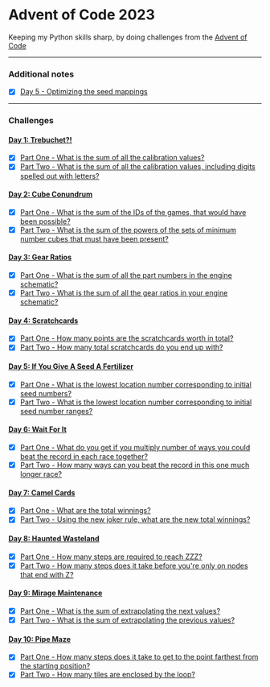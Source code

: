 # Advent of Code 2023

Keeping my Python skills sharp, by doing challenges from the [Advent of Code](http://adventofcode.com/2023)

---

### Additional notes
- [x] [Day 5 - Optimizing the seed mappings](src/day_05/readme.md)

---

### Challenges
#### [Day 1: Trebuchet?!](http://adventofcode.com/2023/day/1)
- [x] [Part One - What is the sum of all the calibration values?](src/day_01/part_1.py)
- [x] [Part Two - What is the sum of all the calibration values, including digits spelled out with letters?](src/day_01/part_2.py)

#### [Day 2: Cube Conundrum](http://adventofcode.com/2023/day/2)
- [x] [Part One - What is the sum of the IDs of the games, that would have been possible?](src/day_02/part_1.py)
- [x] [Part Two - What is the sum of the powers of the sets of minimum number cubes that must have been present?](src/day_02/part_2.py)

#### [Day 3: Gear Ratios](http://adventofcode.com/2023/day/3)
- [x] [Part One - What is the sum of all the part numbers in the engine schematic?](src/day_03/part_1.py)
- [x] [Part Two - What is the sum of all the gear ratios in your engine schematic?](src/day_03/part_2.py)

#### [Day 4: Scratchcards](http://adventofcode.com/2023/day/4)
- [x] [Part One - How many points are the scratchcards worth in total?](src/day_04/part_1.py)
- [x] [Part Two - How many total scratchcards do you end up with?](src/day_04/part_2.py)

#### [Day 5: If You Give A Seed A Fertilizer](http://adventofcode.com/2023/day/5)
- [x] [Part One - What is the lowest location number corresponding to initial seed numbers?](src/day_05/part_1.py)
- [x] [Part Two - What is the lowest location number corresponding to initial seed number ranges?](src/day_05/part_2.py)

#### [Day 6: Wait For It](http://adventofcode.com/2023/day/6)
- [x] [Part One - What do you get if you multiply number of ways you could beat the record in each race together?](src/day_06/part_1.py)
- [x] [Part Two - How many ways can you beat the record in this one much longer race?](src/day_06/part_2.py)

#### [Day 7: Camel Cards](http://adventofcode.com/2023/day/7)
- [x] [Part One - What are the total winnings?](src/day_07/part_1.py)
- [x] [Part Two - Using the new joker rule, what are the new total winnings?](src/day_07/part_2.py)

#### [Day 8: Haunted Wasteland](http://adventofcode.com/2023/day/8)
- [x] [Part One - How many steps are required to reach ZZZ?](src/day_08/part_1.py)
- [x] [Part Two - How many steps does it take before you're only on nodes that end with Z?](src/day_08/part_2.py)

#### [Day 9: Mirage Maintenance](http://adventofcode.com/2023/day/9)
- [x] [Part One - What is the sum of extrapolating the next values?](src/day_09/part_1.py)
- [x] [Part Two - What is the sum of extrapolating the previous values?](src/day_09/part_2.py)

#### [Day 10: Pipe Maze](http://adventofcode.com/2023/day/10)
- [x] [Part One - How many steps does it take to get to the point farthest from the starting position?](src/day_10/part_1.py)
- [x] [Part Two - How many tiles are enclosed by the loop?](src/day_10/part_2.py)
